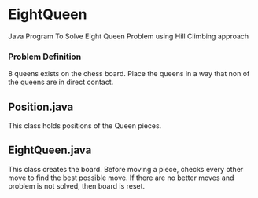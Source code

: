 # EightQueen
Java Program To Solve Eight Queen Problem using Hill Climbing approach

### Problem Definition
8 queens exists on the chess board. Place the queens in a way that non of the queens are in direct contact.

## Position.java
This class holds positions of the Queen pieces.

## EightQueen.java
This class creates the board.
Before moving a piece, checks every other move to find the best possible move.
If there are no better moves and problem is not solved, then board is reset.

